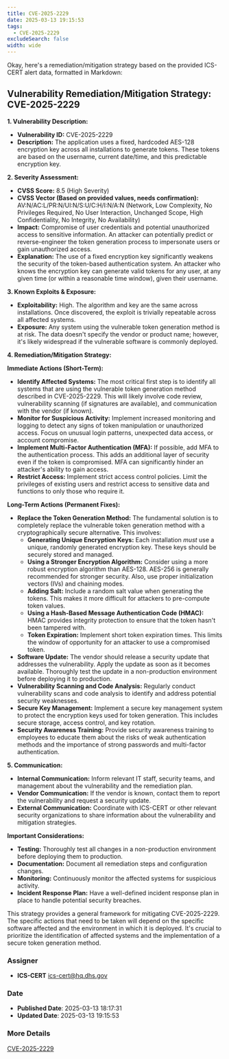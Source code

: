 ```yaml
---
title: CVE-2025-2229
date: 2025-03-13 19:15:53
tags:
  - CVE-2025-2229
excludeSearch: false
width: wide
---
```


Okay, here's a remediation/mitigation strategy based on the provided ICS-CERT alert data, formatted in Markdown:

## Vulnerability Remediation/Mitigation Strategy: CVE-2025-2229

**1. Vulnerability Description:**

*   **Vulnerability ID:** CVE-2025-2229
*   **Description:**  The application uses a fixed, hardcoded AES-128 encryption key across all installations to generate tokens.  These tokens are based on the username, current date/time, and this predictable encryption key.

**2. Severity Assessment:**

*   **CVSS Score:** 8.5 (High Severity)
*   **CVSS Vector (Based on provided values, needs confirmation):** AV:N/AC:L/PR:N/UI:N/S:U/C:H/I:N/A:N  (Network, Low Complexity, No Privileges Required, No User Interaction, Unchanged Scope, High Confidentiality, No Integrity, No Availability)
*   **Impact:**  Compromise of user credentials and potential unauthorized access to sensitive information. An attacker can potentially predict or reverse-engineer the token generation process to impersonate users or gain unauthorized access.
*   **Explanation:** The use of a fixed encryption key significantly weakens the security of the token-based authentication system. An attacker who knows the encryption key can generate valid tokens for any user, at any given time (or within a reasonable time window), given their username.

**3. Known Exploits & Exposure:**

*   **Exploitability:** High. The algorithm and key are the same across installations. Once discovered, the exploit is trivially repeatable across all affected systems.
*   **Exposure:** Any system using the vulnerable token generation method is at risk. The data doesn't specify the vendor or product name; however, it's likely widespread if the vulnerable software is commonly deployed.

**4. Remediation/Mitigation Strategy:**

**Immediate Actions (Short-Term):**

*   **Identify Affected Systems:**  The most critical first step is to identify all systems that are using the vulnerable token generation method described in CVE-2025-2229. This will likely involve code review, vulnerability scanning (if signatures are available), and communication with the vendor (if known).
*   **Monitor for Suspicious Activity:** Implement increased monitoring and logging to detect any signs of token manipulation or unauthorized access.  Focus on unusual login patterns, unexpected data access, or account compromise.
*   **Implement Multi-Factor Authentication (MFA):** If possible, add MFA to the authentication process. This adds an additional layer of security even if the token is compromised.  MFA can significantly hinder an attacker's ability to gain access.
*   **Restrict Access:** Implement strict access control policies. Limit the privileges of existing users and restrict access to sensitive data and functions to only those who require it.

**Long-Term Actions (Permanent Fixes):**

*   **Replace the Token Generation Method:**  The fundamental solution is to completely replace the vulnerable token generation method with a cryptographically secure alternative.  This involves:
    *   **Generating Unique Encryption Keys:** Each installation *must* use a unique, randomly generated encryption key. These keys should be securely stored and managed.
    *   **Using a Stronger Encryption Algorithm:** Consider using a more robust encryption algorithm than AES-128. AES-256 is generally recommended for stronger security.  Also, use proper initialization vectors (IVs) and chaining modes.
    *   **Adding Salt:** Include a random salt value when generating the tokens.  This makes it more difficult for attackers to pre-compute token values.
    *   **Using a Hash-Based Message Authentication Code (HMAC):**  HMAC provides integrity protection to ensure that the token hasn't been tampered with.
    *   **Token Expiration:** Implement short token expiration times.  This limits the window of opportunity for an attacker to use a compromised token.
*   **Software Update:** The vendor should release a security update that addresses the vulnerability. Apply the update as soon as it becomes available. Thoroughly test the update in a non-production environment before deploying it to production.
*   **Vulnerability Scanning and Code Analysis:** Regularly conduct vulnerability scans and code analysis to identify and address potential security weaknesses.
*   **Secure Key Management:** Implement a secure key management system to protect the encryption keys used for token generation. This includes secure storage, access control, and key rotation.
*   **Security Awareness Training:** Provide security awareness training to employees to educate them about the risks of weak authentication methods and the importance of strong passwords and multi-factor authentication.

**5. Communication:**

*   **Internal Communication:**  Inform relevant IT staff, security teams, and management about the vulnerability and the remediation plan.
*   **Vendor Communication:**  If the vendor is known, contact them to report the vulnerability and request a security update.
*   **External Communication:** Coordinate with ICS-CERT or other relevant security organizations to share information about the vulnerability and mitigation strategies.

**Important Considerations:**

*   **Testing:** Thoroughly test all changes in a non-production environment before deploying them to production.
*   **Documentation:** Document all remediation steps and configuration changes.
*   **Monitoring:** Continuously monitor the affected systems for suspicious activity.
*   **Incident Response Plan:** Have a well-defined incident response plan in place to handle potential security breaches.

This strategy provides a general framework for mitigating CVE-2025-2229.  The specific actions that need to be taken will depend on the specific software affected and the environment in which it is deployed.  It's crucial to prioritize the identification of affected systems and the implementation of a secure token generation method.

### Assigner
- **ICS-CERT** <ics-cert@hq.dhs.gov>

### Date
- **Published Date**: 2025-03-13 18:17:31
- **Updated Date**: 2025-03-13 19:15:53

### More Details
[CVE-2025-2229](https://www.cvedetails.com/cve/CVE-2025-2229)